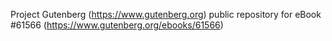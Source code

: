Project Gutenberg (https://www.gutenberg.org) public repository for eBook #61566 (https://www.gutenberg.org/ebooks/61566)
